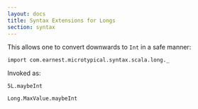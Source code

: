 ```yaml
---
layout: docs
title: Syntax Extensions for Longs
section: syntax
---
```


This allows one to convert downwards to `Int` in a safe manner:
```tut:silent
import com.earnest.microtypical.syntax.scala.long._
```

Invoked as:
```tut
5L.maybeInt

Long.MaxValue.maybeInt
```
